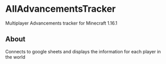 # AllAdvancementsTracker
Multiplayer Advancements tracker for Minecraft 1.16.1

## About
Connects to google sheets and displays the information for each player in the world
